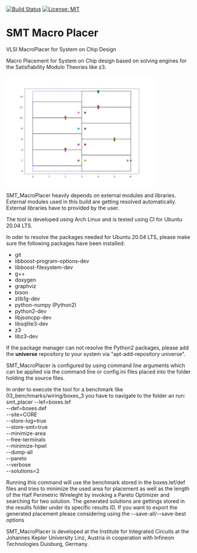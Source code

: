 [![Build Status](https://travis-ci.com/gledr/SMT_MacroPlacer.svg?branch=master)](https://travis-ci.com/gledr/SMT_MacroPlacer)
[![License: MIT](https://img.shields.io/badge/License-MIT-yellow.svg)](https://opensource.org/licenses/MIT)
# SMT Macro Placer
VLSI MacroPlacer for System on Chip Design

Macro Placement for System on Chip design based on solving engines for the Satisfiability Modulo Theories  like z3. 

![](./06_doc/placement_inverter_chain_0_shrink.png)

SMT_MacroPlacer heavily depends on external modules and libraries. External modules used in this build are getting resolved automatically. External libraries have to provided by the user.



The tool is developed using Arch Linux and is tested using CI for Ubuntu 20.04 LTS.

In oder to resolve the packages needed for Ubuntu 20.04 LTS, please make sure the following packages have been installed:

- git
- libboost-program-options-dev
- libboost-filesystem-dev
- g++
- doxygen
- graphviz
- bison
- zlib1g-dev
- python-numpy (Python2)
- python2-dev
- libjsoncpp-dev
- libsqlite3-dev
- z3
- libz3-dev

If the package manager can not resolve the Python2 packages, please add the **universe** repository to your system via "apt-add-repository universe".

SMT_MacroPlacer is configured by using command line arguments which can be applied via the command line or config.ini files placed into the folder holding the source files.

In order to execute the tool for a benchmark like 03_benchmarks/wiring/boxes_3 you have to navigate to the folder an run:
smt_placer  --lef=boxes.lef  \
            --def=boxes.def  \
            --site=CORE \
            --store-log=true \
            --store-smt=true \
            --minimize-area \
            --free-terminals \
            --minimize-hpwl \
            --dump-all \
            --pareto \
            --verbose  \
            --solutions=2  

Running this command will use the benchmark stored in the boxes.lef/def files and tries to minimize the used area for placement as well as the length of the Half Perimetric Wireleght by invoking a Pareto Optimizer and searching for two solution. The generated solutions are gettings stored in the results folder under its specific results ID. If you want to export the generated placement please considering using the --save-all/--save-best  options

SMT_MacroPlacer is developed at the Institute for Integrated Circuits at the Johannes Kepler University Linz, Austria in cooperation with Infineon Technologies Duisburg, Germany.

